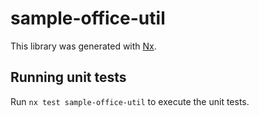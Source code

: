 # sample-office-util

This library was generated with [Nx](https://nx.dev).

## Running unit tests

Run `nx test sample-office-util` to execute the unit tests.

